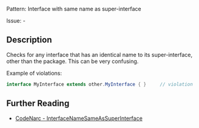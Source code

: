 Pattern: Interface with same name as super-interface

Issue: -

## Description

Checks for any interface that has an identical name to its super-interface, other than the package. This can be very confusing.

Example of violations:

``` groovy
interface MyInterface extends other.MyInterface { }     // violation
```

## Further Reading

* [CodeNarc - InterfaceNameSameAsSuperInterface](http://codenarc.sourceforge.net/codenarc-rules-naming.html#InterfaceNameSameAsSuperInterface)